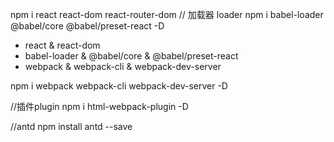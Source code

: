 npm i react react-dom react-router-dom
// 加载器 loader
npm i babel-loader @babel/core @babel/preset-react -D
* react & react-dom
* babel-loader & @babel/core & @babel/preset-react
* webpack & webpack-cli & webpack-dev-server

npm i webpack webpack-cli webpack-dev-server -D

//插件plugin
npm i html-webpack-plugin -D

//antd
npm install antd --save